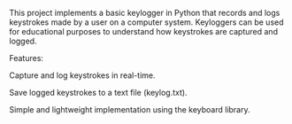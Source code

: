 This project implements a basic keylogger in Python that records and logs keystrokes made by a user on a computer system. Keyloggers can be used for educational purposes to understand how keystrokes are captured and logged.

Features:

Capture and log keystrokes in real-time.

Save logged keystrokes to a text file (keylog.txt).

Simple and lightweight implementation using the keyboard library.
